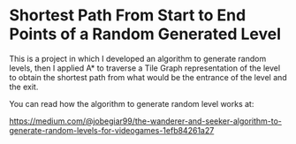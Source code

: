# Shortest Path From Start to End Points of a Random Generated Level
This is a project in which I developed an algorithm to generate random levels, then I applied A* to traverse a Tile Graph representation of the level to obtain the shortest path from what would be the entrance of the level and the exit.

You can read how the algorithm to generate random level works at:

https://medium.com/@jobegiar99/the-wanderer-and-seeker-algorithm-to-generate-random-levels-for-videogames-1efb84261a27
